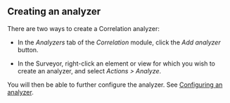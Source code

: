 ## Creating an analyzer

There are two ways to create a Correlation analyzer:

- In the *Analyzers* tab of the *Correlation* module, click the *Add analyzer* button.

- In the Surveyor, right-click an element or view for which you wish to create an analyzer, and select *Actions \> Analyze*.

You will then be able to further configure the analyzer. See [Configuring an analyzer](Configuring_an_analyzer.md).
